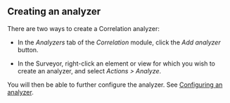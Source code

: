 ## Creating an analyzer

There are two ways to create a Correlation analyzer:

- In the *Analyzers* tab of the *Correlation* module, click the *Add analyzer* button.

- In the Surveyor, right-click an element or view for which you wish to create an analyzer, and select *Actions \> Analyze*.

You will then be able to further configure the analyzer. See [Configuring an analyzer](Configuring_an_analyzer.md).
